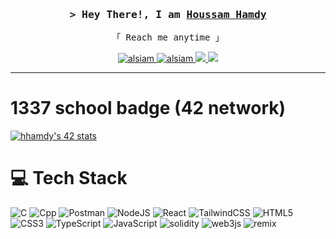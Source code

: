 <!-- Intro  -->


    
<h3 align="center">
        <samp>&gt; Hey There!, I am
                <b><a target="_blank" href="https://alsiam.com">Houssam Hamdy</a></b>
        </samp>
</h3>

<p align="center"> 
  <samp>
    <a>「 Reach me anytime 」</a>
  </samp>
</p>

<p align="center">
 <a href="" target="blank">
  <img src="https://img.shields.io/badge/Website-DC143C?style=for-the-badge&logo=medium&logoColor=white" alt="alsiam" />
 </a>
 <a href="https://www.linkedin.com/in/houssam-hamdy-393792232/" target="_blank">
  <img src="https://img.shields.io/badge/LinkedIn-0077B5?style=for-the-badge&logo=linkedin&logoColor=white" alt="alsiam"/>
 </a>
 <a href="https://leetcode.com/housssam/" target="_blank">
  <img src="https://img.shields.io/badge/Leetcode-1DA1F2?style=for-the-badge&logo=leetcode&logoColor=white" />
 </a>
 <a href="https://medium.com/@houssamhamdy223" target="_blank">
  <img src="https://img.shields.io/badge/Medium-fe4164?style=for-the-badge&logo=medium&logoColor=white"/>
 </a> 
</p>
<hr style="border  solid #000;">
    
# 1337 school badge (42 network)
[![hhamdy's 42 stats](https://badge.mediaplus.ma/darkblue/hhamdy)](https://github.com/oakoudad/badge42)

# 💻 Tech Stack
![C](https://img.shields.io/badge/c-%2300599C.svg?style=for-the-badge&logo=c&logoColor=white)
![Cpp](https://img.shields.io/badge/cpp-%2300599C.svg?style=for-the-badge&logo=c&logoColor=white)
![Postman](https://img.shields.io/badge/Postman-FF6C37?style=for-the-badge&logo=postman&logoColor=white)
![NodeJS](https://img.shields.io/badge/node.js-6DA55F?style=for-the-badge&logo=node.js&logoColor=white)
![React](https://img.shields.io/badge/react-%2320232a.svg?style=for-the-badge&logo=react&logoColor=%2361DAFB)
![TailwindCSS](https://img.shields.io/badge/tailwindcss-%2338B2AC.svg?style=for-the-badge&logo=tailwind-css&logoColor=white)
![HTML5](https://img.shields.io/badge/html5-%23E34F26.svg?style=for-the-badge&logo=html5&logoColor=white)
![CSS3](https://img.shields.io/badge/css3-%231572B6.svg?style=for-the-badge&logo=css3&logoColor=white)
![TypeScript](https://img.shields.io/badge/typescript-%23007ACC.svg?style=for-the-badge&logo=typescript&logoColor=white)
 ![JavaScript](https://img.shields.io/badge/javascript-%23323330.svg?style=for-the-badge&logo=javascript&logoColor=%23F7DF1E)
![solidity](https://img.shields.io/badge/Solidity-003545?style=for-the-badge&logo=solidity&logoColor=white)
![web3js](https://img.shields.io/badge/web3.js-%2300f.svg?style=for-the-badge&logo=web3.js&logoColor=white)
![remix](https://img.shields.io/badge/Remix.ide-%2300f.svg?style=for-the-badge&logo=remix&logoColor=white)


